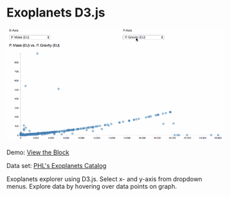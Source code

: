 # Exoplanets D3.js

![Exoplanets](exoplanets.gif "Exoplanets")

Demo: [View the Block](http://bl.ocks.org/danaoira/6b271c84d8a22789b6145ff1e82d8eb4)

Data set: [PHL's Exoplanets Catalog
](http://phl.upr.edu/projects/habitable-exoplanets-catalog/data/database)

Exoplanets explorer using D3.js. Select x- and y-axis from dropdown menus. Explore data by hovering over data points on graph.

